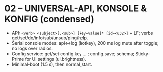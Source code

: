 # 02 – UNIVERSAL-API, KONSOLE & KONFIG (condensed)
- API: `<verb> <subject>[.<sub>] [key=value]* [id=<u32>]` + LF; verbs get/set/do/info/sub/unsub/ping/help.
- Serial console modes: api↔log (hotkey), 200 ms log mute after toggle; no logs over radios.
- Config service: get/set config.key ... ; config.save; schema; Sticky-Prime for UI settings (ui.brightness).
- Minimal-boot (1.5 s), then normal_start.
